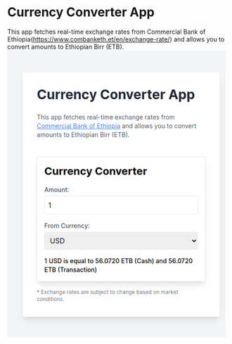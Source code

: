 # Currency Converter App
This app fetches real-time exchange rates from Commercial Bank of Ethiopia(https://www.combanketh.et/en/exchange-rate/) and allows you to convert amounts to Ethiopian Birr (ETB).
![alt text](https://github.com/teshomenbret/currency-converter/blob/main/public/Currency%20Converter%20App%20ui.png)
